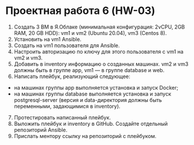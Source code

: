 # Проектная работа 6 (HW-03)

1. Создать 3 ВМ в Я.Облаке (минимальная конфигурация: 2vCPU, 2GB RAM, 20 GB HDD): vm1 и vm2 (Ubuntu 20.04), vm3 (Centos 8).
2. Установить на vm1 Ansible.
3. Создать на vm1 пользователя для Ansible.
4. Настроить авторизацию по ключу для этого пользователя с vm1 на vm2 и vm3.
5. Добавить в inventory информацию о созданных машинах. vm2 и vm3 должны быть в группе app, vm1 — в группе database и web.
6. Написать плейбук, реализующий следующее:
- на машинах группы app выполняется установка и запуск Docker;
- на машинах группы database выполняется установка и запуск postgresql-server (версия и data-директория должны быть переменными, задающимися в inventory).
7. Протестировать написанный плейбук.
8. Выложить плейбук и inventory в GitHub. Создайте отдельный репозиторий Ansible.
9. Прислать ментору ссылку на репозиторий с плейбуком.
